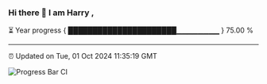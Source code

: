 ### Hi there 👋 I am Harry , 

⏳ Year progress { ██████████████████████▁▁▁▁▁▁▁▁ } 75.00 %

---

⏰ Updated on Tue, 01 Oct 2024 11:35:19 GMT

![Progress Bar CI](https://github.com/duykhang68/duykhang68/workflows/Progress%20Bar%20CI/badge.svg)

